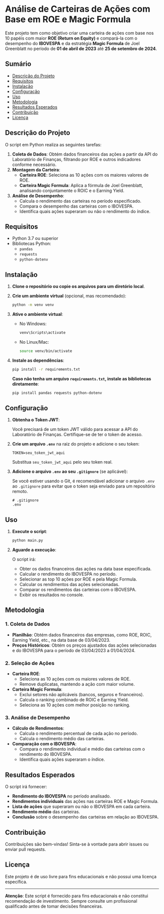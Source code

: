 # Análise de Carteiras de Ações com Base em ROE e Magic Formula

Este projeto tem como objetivo criar uma carteira de ações com base nos 10 papéis com maior **ROE (Return on Equity)** e compará-la com o desempenho do **IBOVESPA** e da estratégia **Magic Formula** de Joel Greenblatt no período de **01 de abril de 2023** até **25 de setembro de 2024**.

## Sumário

- [Descrição do Projeto](#descrição-do-projeto)
- [Requisitos](#requisitos)
- [Instalação](#instalação)
- [Configuração](#configuração)
- [Uso](#uso)
- [Metodologia](#metodologia)
- [Resultados Esperados](#resultados-esperados)
- [Contribuição](#contribuição)
- [Licença](#licença)

## Descrição do Projeto

O script em Python realiza as seguintes tarefas:

1. **Coleta de Dados**: Obtém dados financeiros das ações a partir da API do Laboratório de Finanças, filtrando por ROE e outros indicadores conforme necessário.
2. **Montagem da Carteira**:
   - **Carteira ROE**: Seleciona as 10 ações com os maiores valores de ROE.
   - **Carteira Magic Formula**: Aplica a fórmula de Joel Greenblatt, analisando conjuntamente o ROIC e o Earning Yield.
3. **Análise de Desempenho**:
   - Calcula o rendimento das carteiras no período especificado.
   - Compara o desempenho das carteiras com o IBOVESPA.
   - Identifica quais ações superaram ou não o rendimento do índice.

## Requisitos

- Python 3.7 ou superior
- Bibliotecas Python:
  - `pandas`
  - `requests`
  - `python-dotenv`

## Instalação

1. **Clone o repositório ou copie os arquivos para um diretório local**.

2. **Crie um ambiente virtual** (opcional, mas recomendado):

   ```bash
   python -m venv venv
   ```

3. **Ative o ambiente virtual**:

   - No Windows:

     ```bash
     venv\Scripts\activate
     ```

   - No Linux/Mac:

     ```bash
     source venv/bin/activate
     ```

4. **Instale as dependências**:

   ```bash
   pip install -r requirements.txt
   ```

   **Caso não tenha um arquivo `requirements.txt`, instale as bibliotecas diretamente**:

   ```bash
   pip install pandas requests python-dotenv
   ```

## Configuração

1. **Obtenha o Token JWT**:

   Você precisará de um token JWT válido para acessar a API do Laboratório de Finanças. Certifique-se de ter o token de acesso.

2. **Crie um arquivo `.env`** na raiz do projeto e adicione o seu token:

   ```
   TOKEN=seu_token_jwt_aqui
   ```

   Substitua `seu_token_jwt_aqui` pelo seu token real.

3. **Adicione o arquivo `.env` ao seu `.gitignore`** (se aplicável):

   Se você estiver usando o Git, é recomendável adicionar o arquivo `.env` ao `.gitignore` para evitar que o token seja enviado para um repositório remoto.

   ```
   # .gitignore
   .env
   ```

## Uso

1. **Execute o script**:

   ```bash
   python main.py
   ```

2. **Aguarde a execução**:

   O script irá:

   - Obter os dados financeiros das ações na data base especificada.
   - Calcular o rendimento do IBOVESPA no período.
   - Selecionar as top 10 ações por ROE e pela Magic Formula.
   - Calcular os rendimentos das ações selecionadas.
   - Comparar os rendimentos das carteiras com o IBOVESPA.
   - Exibir os resultados no console.

## Metodologia

### 1. Coleta de Dados

- **Planilhão**: Obtém dados financeiros das empresas, como ROE, ROIC, Earning Yield, etc., na data base de 03/04/2023.
- **Preços Históricos**: Obtém os preços ajustados das ações selecionadas e do IBOVESPA para o período de 03/04/2023 a 01/04/2024.

### 2. Seleção de Ações

- **Carteira ROE**:
  - Seleciona as 10 ações com os maiores valores de ROE.
  - Remove duplicatas, mantendo a ação com maior volume.
- **Carteira Magic Formula**:
  - Exclui setores não aplicáveis (bancos, seguros e financeiros).
  - Calcula o ranking combinado de ROIC e Earning Yield.
  - Seleciona as 10 ações com melhor posição no ranking.

### 3. Análise de Desempenho

- **Cálculo de Rendimentos**:
  - Calcula o rendimento percentual de cada ação no período.
  - Calcula o rendimento médio das carteiras.
- **Comparação com o IBOVESPA**:
  - Compara o rendimento individual e médio das carteiras com o rendimento do IBOVESPA.
  - Identifica quais ações superaram o índice.

## Resultados Esperados

O script irá fornecer:

- **Rendimento do IBOVESPA** no período analisado.
- **Rendimentos individuais** das ações nas carteiras ROE e Magic Formula.
- **Lista de ações** que superaram ou não o IBOVESPA em cada carteira.
- **Rendimento médio** das carteiras.
- **Conclusão** sobre o desempenho das carteiras em relação ao IBOVESPA.

## Contribuição

Contribuições são bem-vindas! Sinta-se à vontade para abrir issues ou enviar pull requests.

## Licença

Este projeto é de uso livre para fins educacionais e não possui uma licença específica.

---

**Atenção**: Este script é fornecido para fins educacionais e não constitui recomendação de investimento. Sempre consulte um profissional qualificado antes de tomar decisões financeiras.
